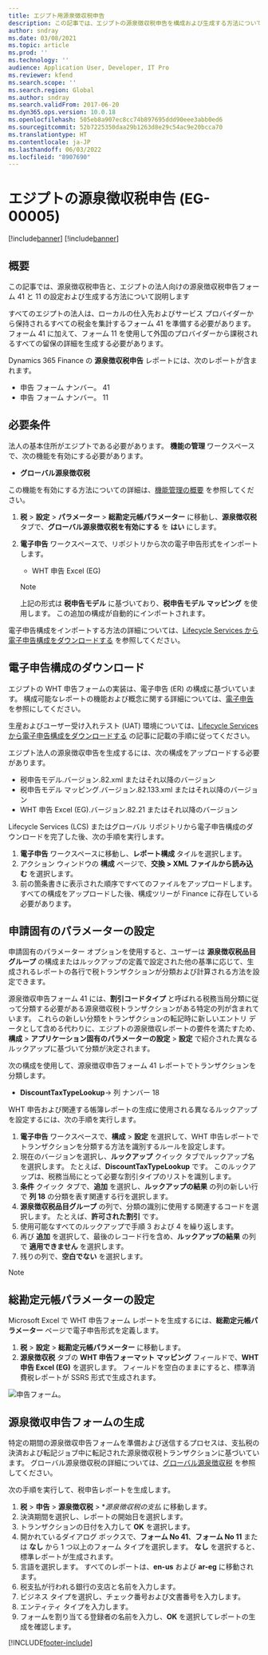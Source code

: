 ```yaml
---
title: エジプト用源泉徴収税申告
description: この記事では、エジプトの源泉徴収税申告を構成および生成する方法について説明します。
author: sndray
ms.date: 03/08/2021
ms.topic: article
ms.prod: ''
ms.technology: ''
audience: Application User, Developer, IT Pro
ms.reviewer: kfend
ms.search.scope: ''
ms.search.region: Global
ms.author: sndray
ms.search.validFrom: 2017-06-20
ms.dyn365.ops.version: 10.0.18
ms.openlocfilehash: 505eb8a907ec8cc74b897695ddd90eee3abb0ed6
ms.sourcegitcommit: 52b7225350daa29b1263d8e29c54ac9e20bcca70
ms.translationtype: HT
ms.contentlocale: ja-JP
ms.lasthandoff: 06/03/2022
ms.locfileid: "8907690"
---
```

#  <a name="withholding-tax-declaration-for-egypt-eg-00005"></a>エジプトの源泉徴収税申告 (EG-00005)

[!include[banner](../includes/banner.md)]
[!include[banner](../includes/preview-banner.md)]

## <a name="overview"></a>概要
この記事では、源泉徴収税申告と、エジプトの法人向けの源泉徴収税申告フォーム 41 と 11 の設定および生成する方法について説明します 

すべてのエジプトの法人は、ローカルの仕入先およびサービス プロバイダーから保持されるすべての税金を集計するフォーム 41 を準備する必要があります。 フォーム 41 に加えて、フォーム 11 を使用して外国のプロバイダーから課税されるすべての留保の詳細を生成する必要があります。 

Dynamics 365 Finance の **源泉徴収税申告** レポートには、次のレポートが含まれます。

- 申告 フォーム ナンバー。 41
- 申告 フォーム ナンバー。 11
    
    
## <a name="prerequisites"></a>必要条件
法人の基本住所がエジプトである必要があります。
**機能の管理** ワークスペースで、次の機能を有効にする必要があります。

   - **グローバル源泉徴収税**

この機能を有効にする方法についての詳細は、[機能管理の概要](../../fin-ops-core/fin-ops/get-started/feature-management/feature-management-overview.md) を参照してください。

1. **税** > **設定** > **パラメーター** > **総勘定元帳パラメーター** に移動し、**源泉徴収税** タブで、**グローバル源泉徴収税を有効にする** を **はい** にします。
2. **電子申告** ワークスペースで、リポジトリから次の電子申告形式をインポートします。

    - WHT 申告 Excel (EG)

    > [!NOTE]
    > 上記の形式は **税申告モデル** に基づいており、**税申告モデル マッピング** を使用します。 この追加の構成が自動的にインポートされます。

電子申告構成をインポートする方法の詳細については、[Lifecycle Services から電子申告構成をダウンロードする](../../fin-ops-core/dev-itpro/analytics/download-electronic-reporting-configuration-lcs.md) を参照してください。

## <a name="download-electronic-reporting-configurations"></a>電子申告構成のダウンロード

エジプトの WHT 申告フォームの実装は、電子申告 (ER) の構成に基づいています。 構成可能なレポートの機能および概念に関する詳細については、[電子申告](../../fin-ops-core/dev-itpro/analytics/general-electronic-reporting.md) を参照にしてください。

生産およびユーザー受け入れテスト (UAT) 環境については、[Lifecycle Services から電子申告構成をダウンロードする](../../fin-ops-core/dev-itpro/analytics/download-electronic-reporting-configuration-lcs.md) の記事に記載の手順に従ってください。

エジプト法人の源泉徴収申告を生成するには、次の構成をアップロードする必要があります。

- 税申告モデル.バージョン.82.xml またはそれ以降のバージョン
- 税申告モデル マッピング.バージョン.82.133.xml またはそれ以降のバージョン
- WHT 申告 Excel (EG).バージョン.82.21 またはそれ以降のバージョン

Lifecycle Services (LCS) またはグローバル リポジトリから電子申告構成のダウンロードを完了した後、次の手順を実行します。

1. **電子申告** ワークスペースに移動し、**レポート構成** タイルを選択します。
1. アクション ウィンドウの **構成** ページで、**交換 > XML ファイルから読み込む** を選択します。
1. 前の箇条書きに表示された順序ですべてのファイルをアップロードします。 すべての構成をアップロードした後、構成ツリーが Finance に存在している必要があります。

## <a name="set-up-application-specific-parameters"></a>申請固有のパラメーターの設定

申請固有のパラメーター オプションを使用すると、ユーザーは **源泉徴収税品目グループ** の構成またはルックアップの定義で設定された他の基準に応じて、生成されるレポートの各行で税トランザクションが分類および計算される方法を設定できます。

源泉徴収申告フォーム 41 には、**割引コードタイプ** と呼ばれる税務当局分類に従って分類する必要がある源泉徴収税トランザクションがある特定の列が含まれています。 これらの新しい分類をトランザクションの転記時に新しいエントリ データとして含める代わりに、エジプトの源泉徴収レポートの要件を満たすため、**構成** > **アプリケーション固有のパラメーターの設定** > **設定** で紹介された異なるルックアップに基づいて分類が決定されます。 

次の構成を使用して、源泉徴収申告フォーム 41 レポートでトランザクションを分類します。

- **DiscountTaxTypeLookup**-> 列 ナンバー 18 

WHT 申告および関連する帳簿レポートの生成に使用される異なるルックアップを設定するには、次の手順を実行します。 

1. **電子申告** ワークスペースで、**構成** > **設定** を選択して、WHT 申告レポートでトランザクションを分類する方法を識別するルールを設定します。 
2. 現在のバージョンを選択し、**ルックアップ** クイック タブでルックアップ名を選択します。 たとえば、**DiscountTaxTypeLookup** です。 このルックアップは、税務当局にとって必要な割引タイプのリストを識別します。
3. **条件** クイック タブで、**追加** を選択し、**ルックアップの結果** の列の新しい行で **列 18** の分類を表す関連する行を選択します。
4. **源泉徴収税品目グループ** の列で、分類の識別に使用する関連するコードを選択します。 たとえば、**許可された割引** です。  
5. 使用可能なすべてのルックアップで手順 3 および 4 を繰り返します。
6. 再び **追加** を選択して、最後のレコード行を含め、**ルックアップの結果** の列で **適用できません** を選択します。 
7. 残りの列で、**空白でない** を選択します。 

> [!NOTE]

## <a name="set-up-general-ledger-parameters"></a>総勘定元帳パラメーターの設定

Microsoft Excel で WHT 申告フォーム レポートを生成するには、**総勘定元帳パラメーター** ページで電子申告形式を定義します。

1. **税** > **設定** > **総勘定元帳パラメーター** に移動します。
2. **源泉徴収税** タブの **WHT 申告フォーマット マッピング** フィールドで、**WHT 申告 Excel (EG)** を選択します。 フィールドを空白のままにすると、標準消費税レポートが SSRS 形式で生成されます。


![申告フォーム。](media/egypt-wht-declaration-setup1.png)

## <a name="generate-the-withholding-declaration-forms"></a>源泉徴収申告フォームの生成
特定の期間の源泉徴収申告フォームを準備および送信するプロセスは、支払税の決済および転記ジョブ中に転記された源泉徴収税トランザクションに基づいています。 グローバル源泉徴収税の詳細については、[グローバル源泉徴収税](../general-ledger/global-withholding-tax-overview.md) を参照してください。

次の手順を実行して、税申告レポートを生成します。

1. **税** > **申告** > **源泉徴収税** > **源泉徴収税の支払* に移動します。
2. 決済期間を選択し、レポートの開始日を選択します。 
3. トランザクションの日付を入力して **OK** を選択します。
4. 開かれているダイアログ ボックスで、**フォーム No 41**、**フォーム No 11** または **なし** から 1 つ以上のフォーム タイプを選択します。 **なし** を選択すると、標準レポートが生成されます。 
5. 言語を選択します。 すべてのレポートは、**en-us** および **ar-eg** に移動されます。
6. 税支払が行われる銀行の支店と名前を入力します。
7. ビジネス タイプを選択し、チェック番号および文書番号を入力します。 
8. エンティティ タイプを入力します。 
9. フォームを割り当てる登録者の名前を入力し、**OK** を選択してレポートの生成を確認します。 

 
[!INCLUDE[footer-include](../../includes/footer-banner.md)]
